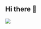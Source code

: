 ## Hi there 👋

<img src="https://skillicons.dev/icons?i=html,css,javascript,php,bootstrap,tailwind,wordpress,laravel,angular,vue,vuetify,nuxtjs,pinia,three,prisma,nest,flutter,mysql,git,docker,linux,figma,xd,ps,ai, blender,notion&perline=6"/>